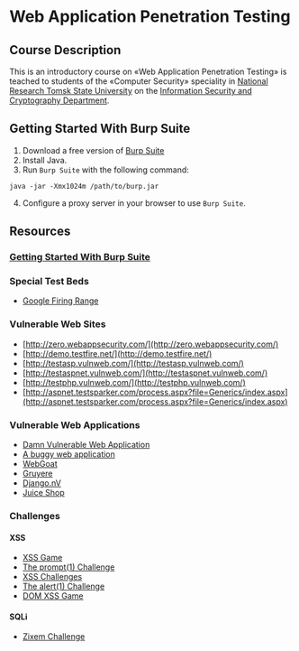 # Web Application Penetration Testing

## Course Description

This is an introductory course on «Web Application Penetration Testing» is teached to students of the «Computer Security» speciality in [National Research Tomsk State University](http://en.tsu.ru/) on the [Information Security and Cryptography Department](http://isc.tsu.ru).

## Getting Started With Burp Suite

1. Download a free version of [Burp Suite](https://portswigger.net/burp/freedownload)
2. Install Java.
3. Run `Burp Suite` with the following command:

  ```
  java -jar -Xmx1024m /path/to/burp.jar
  ```

4. Configure a proxy server in your browser to use `Burp Suite`.

## Resources

### [Getting Started With Burp Suite](https://portswigger.net/burp/help/suite_gettingstarted.html)

### Special Test Beds

* [Google Firing Range](https://public-firing-range.appspot.com/)

### Vulnerable Web Sites
* [http://zero.webappsecurity.com/](http://zero.webappsecurity.com/)
* [http://demo.testfire.net/](http://demo.testfire.net/)
* [http://testasp.vulnweb.com/](http://testasp.vulnweb.com/)
* [http://testaspnet.vulnweb.com/](http://testaspnet.vulnweb.com/)
* [http://testphp.vulnweb.com/](http://testphp.vulnweb.com/)
* [http://aspnet.testsparker.com/process.aspx?file=Generics/index.aspx](http://aspnet.testsparker.com/process.aspx?file=Generics/index.aspx)

### Vulnerable Web Applications
* [Damn Vulnerable Web Application](http://www.dvwa.co.uk/)
* [A buggy web application](http://www.itsecgames.com/)
* [WebGoat](https://github.com/WebGoat/WebGoat)
* [Gruyere](https://google-gruyere.appspot.com/)
* [Django.nV](https://github.com/nVisium/django.nV)
* [Juice Shop](https://github.com/bkimminich/juice-shop)

### Challenges

#### XSS
* [XSS Game](https://xss-game.appspot.com/)
* [The prompt(1) Challenge](http://prompt.ml)
* [XSS Challenges](http://xss-quiz.int21h.jp/)
* [The alert(1) Challenge](https://escape.alf.nu/)
* [DOM XSS Game](http://www.domxss.com/domxss/)

#### SQLi
* [Zixem Challenge](http://www.zixem.altervista.org/SQLi/)
